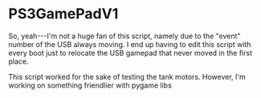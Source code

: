# PS3GamePadV1

So, yeah---I'm not a huge fan of this script, namely due to the "event" number of the USB always moving. I end up having to edit this script with every boot just to relocate the USB gamepad that never moved in the first place.

This script worked for the sake of testing the tank motors. However, I'm working on something friendlier with pygame libs
